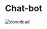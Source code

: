 # Chat-bot
![download](https://user-images.githubusercontent.com/94388365/183261019-a933242d-e27b-44e9-b004-82c1fb10e17c.png)
